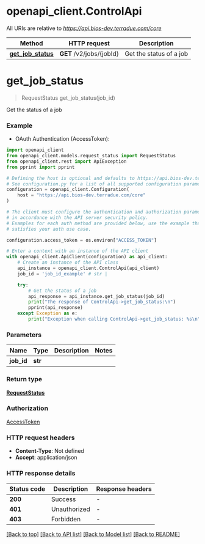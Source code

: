 # openapi_client.ControlApi

All URIs are relative to *https://api.bios-dev.terradue.com/core*

Method | HTTP request | Description
------------- | ------------- | -------------
[**get_job_status**](ControlApi.md#get_job_status) | **GET** /v2/jobs/{jobId} | Get the status of a job


# **get_job_status**
> RequestStatus get_job_status(job_id)

Get the status of a job

### Example

* OAuth Authentication (AccessToken):

```python
import openapi_client
from openapi_client.models.request_status import RequestStatus
from openapi_client.rest import ApiException
from pprint import pprint

# Defining the host is optional and defaults to https://api.bios-dev.terradue.com/core
# See configuration.py for a list of all supported configuration parameters.
configuration = openapi_client.Configuration(
    host = "https://api.bios-dev.terradue.com/core"
)

# The client must configure the authentication and authorization parameters
# in accordance with the API server security policy.
# Examples for each auth method are provided below, use the example that
# satisfies your auth use case.

configuration.access_token = os.environ["ACCESS_TOKEN"]

# Enter a context with an instance of the API client
with openapi_client.ApiClient(configuration) as api_client:
    # Create an instance of the API class
    api_instance = openapi_client.ControlApi(api_client)
    job_id = 'job_id_example' # str | 

    try:
        # Get the status of a job
        api_response = api_instance.get_job_status(job_id)
        print("The response of ControlApi->get_job_status:\n")
        pprint(api_response)
    except Exception as e:
        print("Exception when calling ControlApi->get_job_status: %s\n" % e)
```



### Parameters


Name | Type | Description  | Notes
------------- | ------------- | ------------- | -------------
 **job_id** | **str**|  | 

### Return type

[**RequestStatus**](RequestStatus.md)

### Authorization

[AccessToken](../README.md#AccessToken)

### HTTP request headers

 - **Content-Type**: Not defined
 - **Accept**: application/json

### HTTP response details

| Status code | Description | Response headers |
|-------------|-------------|------------------|
**200** | Success |  -  |
**401** | Unauthorized |  -  |
**403** | Forbidden |  -  |

[[Back to top]](#) [[Back to API list]](../README.md#documentation-for-api-endpoints) [[Back to Model list]](../README.md#documentation-for-models) [[Back to README]](../README.md)

